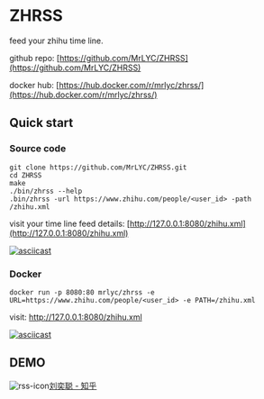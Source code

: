 # ZHRSS

feed your zhihu time line.

github repo: [https://github.com/MrLYC/ZHRSS](https://github.com/MrLYC/ZHRSS)

docker hub: [https://hub.docker.com/r/mrlyc/zhrss/](https://hub.docker.com/r/mrlyc/zhrss/)



## Quick start

### Source code

```shell
git clone https://github.com/MrLYC/ZHRSS.git
cd ZHRSS
make
./bin/zhrss --help
.bin/zhrss -url https://www.zhihu.com/people/<user_id> -path /zhihu.xml
```

visit your time line feed details: [http://127.0.0.1:8080/zhihu.xml](http://127.0.0.1:8080/zhihu.xml)

[![asciicast](https://asciinema.org/a/8j02jndmossozyh3oh98hajfp.png)](https://asciinema.org/a/8j02jndmossozyh3oh98hajfp?autoplay=true&speed=2)

### Docker 

```shell
docker run -p 8080:80 mrlyc/zhrss -e URL=https://www.zhihu.com/people/<user_id> -e PATH=/zhihu.xml
```

visit: http://127.0.0.1:8080/zhihu.xml

[![asciicast](https://asciinema.org/a/eyur384ud459b53j9l6091ala.png)](https://asciinema.org/a/eyur384ud459b53j9l6091ala?autoplay=true&speed=2)



## DEMO

![rss-icon](https://mrlyc.github.io/ZHRSS/images/rss.png)[刘奕聪 - 知乎](http://zhrss.daoapp.io)

